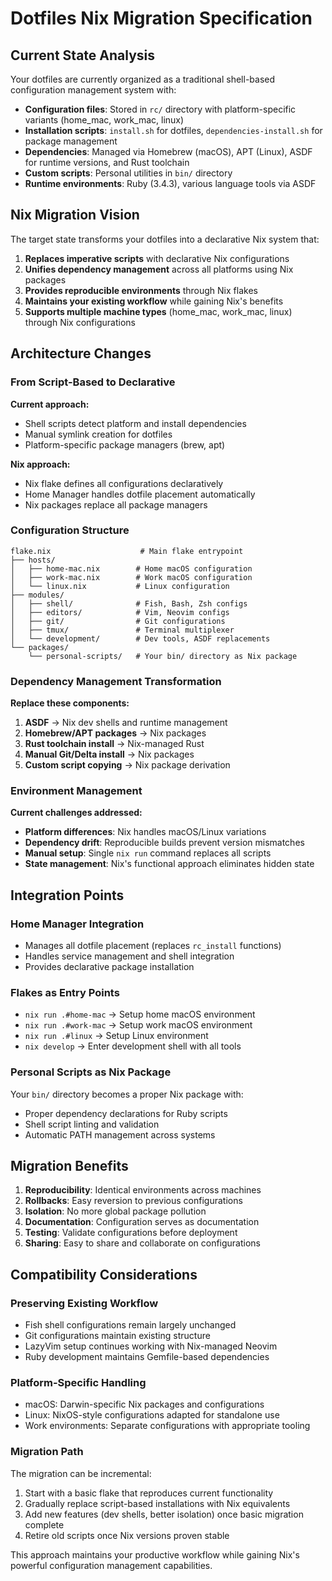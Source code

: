 # Dotfiles Nix Migration Specification

## Current State Analysis

Your dotfiles are currently organized as a traditional shell-based configuration management system with:

- **Configuration files**: Stored in `rc/` directory with platform-specific variants (home_mac, work_mac, linux)
- **Installation scripts**: `install.sh` for dotfiles, `dependencies-install.sh` for package management
- **Dependencies**: Managed via Homebrew (macOS), APT (Linux), ASDF for runtime versions, and Rust toolchain
- **Custom scripts**: Personal utilities in `bin/` directory
- **Runtime environments**: Ruby (3.4.3), various language tools via ASDF

## Nix Migration Vision

The target state transforms your dotfiles into a declarative Nix system that:

1. **Replaces imperative scripts** with declarative Nix configurations
2. **Unifies dependency management** across all platforms using Nix packages
3. **Provides reproducible environments** through Nix flakes
4. **Maintains your existing workflow** while gaining Nix's benefits
5. **Supports multiple machine types** (home_mac, work_mac, linux) through Nix configurations

## Architecture Changes

### From Script-Based to Declarative

**Current approach:**
- Shell scripts detect platform and install dependencies
- Manual symlink creation for dotfiles
- Platform-specific package managers (brew, apt)

**Nix approach:**
- Nix flake defines all configurations declaratively
- Home Manager handles dotfile placement automatically
- Nix packages replace all package managers

### Configuration Structure

```
flake.nix                    # Main flake entrypoint
├── hosts/
│   ├── home-mac.nix        # Home macOS configuration
│   ├── work-mac.nix        # Work macOS configuration
│   └── linux.nix           # Linux configuration
├── modules/
│   ├── shell/              # Fish, Bash, Zsh configs
│   ├── editors/            # Vim, Neovim configs
│   ├── git/                # Git configurations
│   ├── tmux/               # Terminal multiplexer
│   └── development/        # Dev tools, ASDF replacements
└── packages/
    └── personal-scripts/   # Your bin/ directory as Nix package
```

### Dependency Management Transformation

**Replace these components:**

1. **ASDF** → Nix dev shells and runtime management
2. **Homebrew/APT packages** → Nix packages
3. **Rust toolchain install** → Nix-managed Rust
4. **Manual Git/Delta install** → Nix packages
5. **Custom script copying** → Nix package derivation

### Environment Management

**Current challenges addressed:**

- **Platform differences**: Nix handles macOS/Linux variations
- **Dependency drift**: Reproducible builds prevent version mismatches  
- **Manual setup**: Single `nix run` command replaces all scripts
- **State management**: Nix's functional approach eliminates hidden state

## Integration Points

### Home Manager Integration
- Manages all dotfile placement (replaces `rc_install` functions)
- Handles service management and shell integration
- Provides declarative package installation

### Flakes as Entry Points
- `nix run .#home-mac` → Setup home macOS environment
- `nix run .#work-mac` → Setup work macOS environment  
- `nix run .#linux` → Setup Linux environment
- `nix develop` → Enter development shell with all tools

### Personal Scripts as Nix Package
Your `bin/` directory becomes a proper Nix package with:
- Proper dependency declarations for Ruby scripts
- Shell script linting and validation
- Automatic PATH management across systems

## Migration Benefits

1. **Reproducibility**: Identical environments across machines
2. **Rollbacks**: Easy reversion to previous configurations
3. **Isolation**: No more global package pollution
4. **Documentation**: Configuration serves as documentation
5. **Testing**: Validate configurations before deployment
6. **Sharing**: Easy to share and collaborate on configurations

## Compatibility Considerations

### Preserving Existing Workflow
- Fish shell configurations remain largely unchanged
- Git configurations maintain existing structure
- LazyVim setup continues working with Nix-managed Neovim
- Ruby development maintains Gemfile-based dependencies

### Platform-Specific Handling
- macOS: Darwin-specific Nix packages and configurations
- Linux: NixOS-style configurations adapted for standalone use
- Work environments: Separate configurations with appropriate tooling

### Migration Path
The migration can be incremental:
1. Start with a basic flake that reproduces current functionality
2. Gradually replace script-based installations with Nix equivalents
3. Add new features (dev shells, better isolation) once basic migration complete
4. Retire old scripts once Nix versions proven stable

This approach maintains your productive workflow while gaining Nix's powerful configuration management capabilities.